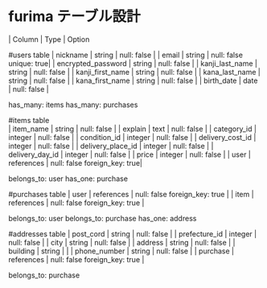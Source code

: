 # furima テーブル設計



| Column              |    Type     | Option 

#users table
| nickname            | string      | null: false        |
| email               | string      | null: false unique: true| 
| encrypted_password  | string      | null: false        |
| kanji_last_name     | string      | null: false        |
| kanji_first_name    | string      | null: false        |
| kana_last_name      | string      | null: false        |
| kana_first_name     | string      | null: false        |
| birth_date          | date        | null: false        |

has_many: items
has_many: purchases 


#items table      
| item_name           | string      | null: false        |
| explain             | text        | null: false        |
| category_id         | integer     | null: false        |
| condition_id           | integer     | null: false        |
| delivery_cost_id    | integer     | null: false        |
| delivery_place_id   | integer     | null: false        |
| delivery_day_id     | integer     | null: false        |
| price               | integer     | null: false        |
| user                | references  | null: false foreign_key: true|

belongs_to: user
has_one: purchase

#purchases table
| user                 | references | null: false  foreign_key: true     | 
| item                 | references | null: false  foreign_key: true     |

belongs_to: user
belongs_to: purchase
has_one: address


#addresses table
| post_cord           | string      | null: false        |
| prefecture_id       | integer     | null: false        |
| city                | string      | null: false        |
| address             | string      | null: false        |
| building            | string      |                    |
| phone_number        | string      | null: false        |
| purchase            | references  | null: false  foreign_key: true     |

belongs_to: purchase








